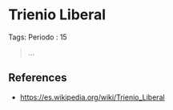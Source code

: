 # Trienio Liberal

Tags: Periodo
: 15

> …
> 

## References

- https://es.wikipedia.org/wiki/Trienio_Liberal